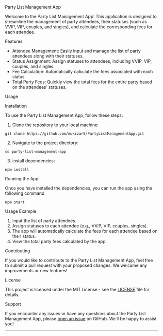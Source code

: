  Party List Management App

Welcome to the Party List Management App! This application is designed to streamline the management of party attendees, their statuses (such as VVIP, VIP, couples, and singles), and calculate the corresponding fees for each attendee. 

 Features

- Attendee Management: Easily input and manage the list of party attendees along with their statuses.
- Status Assignment: Assign statuses to attendees, including VVIP, VIP, couples, and singles.
- Fee Calculation: Automatically calculate the fees associated with each status.
- Total Party Fees: Quickly view the total fees for the entire party based on the attendees' statuses.

 Usage

 Installation

To use the Party List Management App, follow these steps:

1. Clone the repository to your local machine:

```
git clone https://github.com/mukizar5/PartyListManagementApp.git
```

2. Navigate to the project directory:

```
cd party-list-management-app
```

3. Install dependencies:

```
npm install
```

 Running the App

Once you have installed the dependencies, you can run the app using the following command:

```
npm start
```

 Usage Example

1. Input the list of party attendees.
2. Assign statuses to each attendee (e.g., VVIP, VIP, couples, singles).
3. The app will automatically calculate the fees for each attendee based on their status.
4. View the total party fees calculated by the app.

 Contributing

If you would like to contribute to the Party List Management App, feel free to submit a pull request with your proposed changes. We welcome any improvements or new features!

 License

This project is licensed under the MIT License - see the [LICENSE](LICENSE) file for details.

 Support

If you encounter any issues or have any questions about the Party List Management App, please [open an issue](https://github.com/mukizar5/PartyListManagementApp/issues) on GitHub. We'll be happy to assist you!

---

